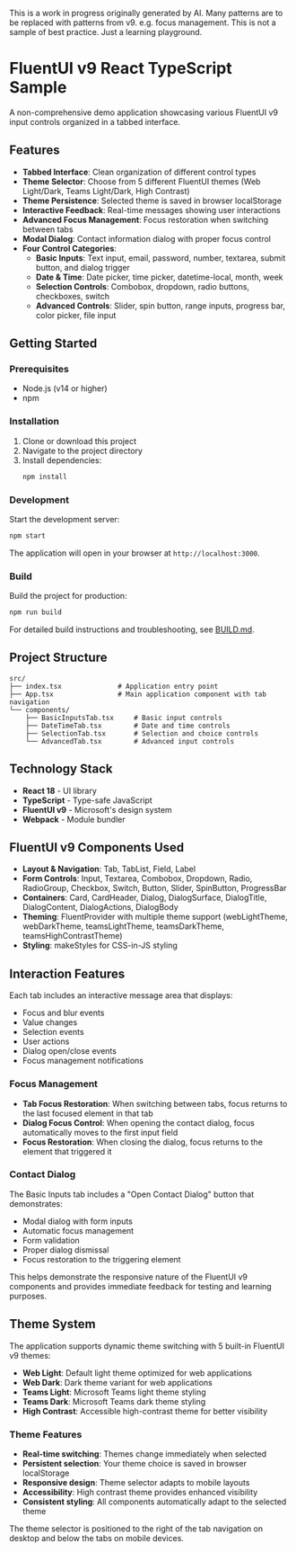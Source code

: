 This is a work in progress originally generated by AI. Many patterns are to be replaced with patterns from v9. e.g. focus management. This is not a sample of best practice. Just a learning playground.

# FluentUI v9 React TypeScript Sample

A non-comprehensive demo application showcasing various FluentUI v9 input controls organized in a tabbed interface.

## Features

- **Tabbed Interface**: Clean organization of different control types
- **Theme Selector**: Choose from 5 different FluentUI themes (Web Light/Dark, Teams Light/Dark, High Contrast)
- **Theme Persistence**: Selected theme is saved in browser localStorage
- **Interactive Feedback**: Real-time messages showing user interactions
- **Advanced Focus Management**: Focus restoration when switching between tabs
- **Modal Dialog**: Contact information dialog with proper focus control
- **Four Control Categories**:
  - **Basic Inputs**: Text input, email, password, number, textarea, submit button, and dialog trigger
  - **Date & Time**: Date picker, time picker, datetime-local, month, week
  - **Selection Controls**: Combobox, dropdown, radio buttons, checkboxes, switch
  - **Advanced Controls**: Slider, spin button, range inputs, progress bar, color picker, file input

## Getting Started

### Prerequisites

- Node.js (v14 or higher)
- npm

### Installation

1. Clone or download this project
2. Navigate to the project directory
3. Install dependencies:
   ```bash
   npm install
   ```

### Development

Start the development server:
```bash
npm start
```

The application will open in your browser at `http://localhost:3000`.

### Build

Build the project for production:
```bash
npm run build
```

For detailed build instructions and troubleshooting, see [BUILD.md](BUILD.md).

## Project Structure

```
src/
├── index.tsx              # Application entry point
├── App.tsx                # Main application component with tab navigation
└── components/
    ├── BasicInputsTab.tsx     # Basic input controls
    ├── DateTimeTab.tsx        # Date and time controls
    ├── SelectionTab.tsx       # Selection and choice controls
    └── AdvancedTab.tsx        # Advanced input controls
```

## Technology Stack

- **React 18** - UI library
- **TypeScript** - Type-safe JavaScript
- **FluentUI v9** - Microsoft's design system
- **Webpack** - Module bundler

## FluentUI v9 Components Used

- **Layout & Navigation**: Tab, TabList, Field, Label
- **Form Controls**: Input, Textarea, Combobox, Dropdown, Radio, RadioGroup, Checkbox, Switch, Button, Slider, SpinButton, ProgressBar
- **Containers**: Card, CardHeader, Dialog, DialogSurface, DialogTitle, DialogContent, DialogActions, DialogBody
- **Theming**: FluentProvider with multiple theme support (webLightTheme, webDarkTheme, teamsLightTheme, teamsDarkTheme, teamsHighContrastTheme)
- **Styling**: makeStyles for CSS-in-JS styling

## Interaction Features

Each tab includes an interactive message area that displays:
- Focus and blur events
- Value changes
- Selection events
- User actions
- Dialog open/close events
- Focus management notifications

### Focus Management
- **Tab Focus Restoration**: When switching between tabs, focus returns to the last focused element in that tab
- **Dialog Focus Control**: When opening the contact dialog, focus automatically moves to the first input field
- **Focus Restoration**: When closing the dialog, focus returns to the element that triggered it

### Contact Dialog
The Basic Inputs tab includes a "Open Contact Dialog" button that demonstrates:
- Modal dialog with form inputs
- Automatic focus management
- Form validation
- Proper dialog dismissal
- Focus restoration to the triggering element

This helps demonstrate the responsive nature of the FluentUI v9 components and provides immediate feedback for testing and learning purposes.

## Theme System

The application supports dynamic theme switching with 5 built-in FluentUI v9 themes:

- **Web Light**: Default light theme optimized for web applications
- **Web Dark**: Dark theme variant for web applications  
- **Teams Light**: Microsoft Teams light theme styling
- **Teams Dark**: Microsoft Teams dark theme styling
- **High Contrast**: Accessible high-contrast theme for better visibility

### Theme Features
- **Real-time switching**: Themes change immediately when selected
- **Persistent selection**: Your theme choice is saved in browser localStorage
- **Responsive design**: Theme selector adapts to mobile layouts
- **Accessibility**: High contrast theme provides enhanced visibility
- **Consistent styling**: All components automatically adapt to the selected theme

The theme selector is positioned to the right of the tab navigation on desktop and below the tabs on mobile devices.
